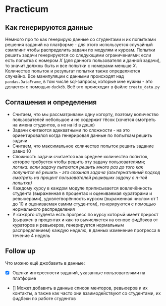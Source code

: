 # Practicum

## Как генерируются данные

Немного про то как генерирую данные со студентами и их попытками решения заданий на платформе - для этого используется случайный сэмплинг чтобы распределить задачи по модулям и курсам. Попытки решить задачи генерируются со следующими ограничениями: если есть попытка с номером $`X`$ (для данного пользователя и данной задачи), то значит должны быть и все попытки c номерами меньше $`X`$. Количество попыток и результат попытки также определяются случайно. Все манипуляции с данными происходят над `pandas.DataFrame`, в том числе sql-запросы, которые мне нужны - это делается с помощью `duckdb`. Всё это происходит в файле `create_data.py`

## Соглашения и определения

- Считаем, что мы рассматриваем одну когорту, поэтому количество пользователей небольшое и не содержит тёсок (хочется смотреть на имена студентов, а не на id в дэше)
- Задачи считаются адекватными по сложности - на это ориентировался когда генерировал данные по попыткам решить задачи
- Считаем, что макcимальное количество попыток решить задание равно 10
- Сложность задачи считается как среднее количество попыток, которое требуется чтобы решить эту задачу пользователями; *логика: если задачу пытаются решить много раз до того как получится её решить - это сложная задача (альтернативный подход смотреть на процент пользователей решивших задачу с n-той попытки)*
- Каждому курсу в каждом модуле приписывается вовлечённость студента (выраженная в процентах и оцениваемая кураторами и ревьюерами), удовлетворённость курсом (выраженная числом от 1 до 10 и оцениваемая самим студентом), генерируются с помощью нормального распределения
- У каждого студента есть прогресс по курсу который имеет прирост (выражен в процентах и как-то вычисляется на основе фидбэков от кураторов и ревьюеров, генерируется нормальным распределением) каждую неделю, в данных изменение прогресса в течение 4 недель

## Follow up

Что можно ещё джобавить в данные:
- [X] Оценки интересности заданий, указанные пользователями на платформе
- [] Может добавить в данные список менторов, ревьюеров и их контакты, а также как часто они взаимодействуют со студентами, их фидбэки по работе студентов
